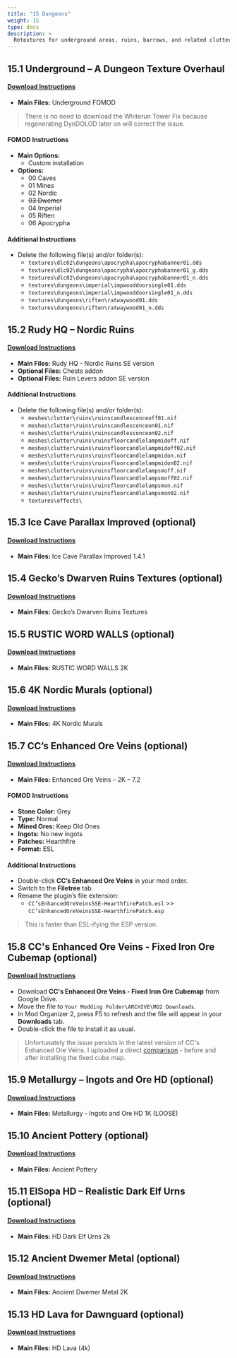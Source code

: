 ```yaml
---
title: "15 Dungeons"
weight: 15
type: docs
description: >
  Retextures for underground areas, ruins, barrows, and related clutter.
---
```


## 15.1 Underground – A Dungeon Texture Overhaul

#### [Download Instructions](https://www.nexusmods.com/skyrimspecialedition/mods/14365?tab=files)

* **Main Files:** Underground FOMOD

> There is no need to download the Whiterun Tower Fix because regenerating DynDOLOD later on will correct the issue.

#### FOMOD Instructions

* **Main Options:**
  * Custom installation
* **Options:**
  * 00 Caves
  * 01 Mines
  * 02 Nordic
  * ~~03 Dwemer~~
  * 04 Imperial
  * 05 Riften
  * 06 Apocrypha

#### Additional Instructions

- Delete the following file(s) and/or folder(s):
  - `textures\dlc02\dungeons\apocrypha\apocryphabanner01.dds`
  - `textures\dlc02\dungeons\apocrypha\apocryphabanner01_g.dds`
  - `textures\dlc02\dungeons\apocrypha\apocryphabanner01_n.dds`
  - `textures\dungeons\imperial\impwooddoorsingle01.dds`
  - `textures\dungeons\imperial\impwooddoorsingle01_n.dds`
  - `textures\dungeons\riften\ratwaywood01.dds`
  - `textures\dungeons\riften\ratwaywood01_n.dds`

## 15.2 Rudy HQ – Nordic Ruins

#### [Download Instructions](https://www.nexusmods.com/skyrimspecialedition/mods/19365?tab=files)

* **Main Files:** Rudy HQ - Nordic Ruins SE version
* **Optional Files:** Chests addon
* **Optional Files:** Ruin Levers addon SE version

#### Additional Instructions

- Delete the following file(s) and/or folder(s):
  - `meshes\clutter\ruins\ruinscandlesconceoff01.nif`
  - `meshes\clutter\ruins\ruinscandlesconceon01.nif`
  - `meshes\clutter\ruins\ruinscandlesconceon02.nif`
  - `meshes\clutter\ruins\ruinsfloorcandlelampmidoff.nif`
  - `meshes\clutter\ruins\ruinsfloorcandlelampmidoff02.nif`
  - `meshes\clutter\ruins\ruinsfloorcandlelampmidon.nif`
  - `meshes\clutter\ruins\ruinsfloorcandlelampmidon02.nif`
  - `meshes\clutter\ruins\ruinsfloorcandlelampsmoff.nif`
  - `meshes\clutter\ruins\ruinsfloorcandlelampsmoff02.nif`
  - `meshes\clutter\ruins\ruinsfloorcandlelampsmon.nif`
  - `meshes\clutter\ruins\ruinsfloorcandlelampsmon02.nif`
  - `textures\effects\`

## 15.3 Ice Cave Parallax Improved (optional)

#### [Download Instructions](https://www.nexusmods.com/skyrimspecialedition/mods/24987?tab=files)

* **Main Files:** Ice Cave Parallax Improved 1.4.1

## 15.4 Gecko’s Dwarven Ruins Textures (optional)

#### [Download Instructions](https://www.nexusmods.com/skyrimspecialedition/mods/10738?tab=files)

* **Main Files:** Gecko’s Dwarven Ruins Textures

## 15.5 RUSTIC WORD WALLS (optional)

#### [Download Instructions](https://www.nexusmods.com/skyrim/mods/68561?tab=files)

* **Main Files:** RUSTIC WORD WALLS 2K

## 15.6 4K Nordic Murals (optional)

#### [Download Instructions](https://www.nexusmods.com/skyrimspecialedition/mods/32379?tab=files)

* **Main Files:** 4K Nordic Murals

## 15.7 CC’s Enhanced Ore Veins (optional)

#### [Download Instructions](https://www.nexusmods.com/skyrimspecialedition/mods/1306?tab=files)

* **Main Files:** Enhanced Ore Veins – 2K – 7.2

#### FOMOD Instructions

* **Stone Color:** Grey
* **Type:** Normal
* **Mined Ores:** Keep Old Ones
* **Ingots:** No new ingots
* **Patches:** Hearthfire
* **Format:** ESL

#### Additional Instructions

* Double-click **CC’s Enhanced Ore Veins** in your mod order.
* Switch to the **Filetree** tab.
* Rename the plugin’s file extension:
  * `CC’sEnhancedOreVeinsSSE-HearthfirePatch.esl` >> `CC’sEnhancedOreVeinsSSE-HearthfirePatch.esp`

> This is faster than ESL-ifying the ESP version.

## 15.8 CC's Enhanced Ore Veins - Fixed Iron Ore Cubemap (optional)

#### [Download Instructions](https://drive.google.com/open?id=14VxEEE08WmlO4fjPzwuUH68K0pmAfYU8)

* Download **CC's Enhanced Ore Veins - Fixed Iron Ore Cubemap** from Google Drive.
* Move the file to `Your Modding Folder\ARCHIVE\MO2 Downloads`.
* In Mod Organizer 2, press F5 to refresh and the file will appear in your **Downloads** tab.
* Double-click the file to install it as usual.

> Unfortunately the issue persists in the latest version of CC's Enhanced Ore Veins. I uploaded a direct [comparison](https://imgsli.com/MTMyOTE) - before and after installing the fixed cube map.

## 15.9 Metallurgy – Ingots and Ore HD (optional)

#### [Download Instructions](https://www.nexusmods.com/skyrimspecialedition/mods/30738?tab=files)

* **Main Files:** Metallurgy - Ingots and Ore HD 1K (LOOSE)

## 15.10 Ancient Pottery (optional)

#### [Download Instructions](https://www.nexusmods.com/skyrimspecialedition/mods/24039?tab=files)

* **Main Files:** Ancient Pottery

## 15.11 ElSopa HD – Realistic Dark Elf Urns (optional)

#### [Download Instructions](https://www.nexusmods.com/skyrimspecialedition/mods/21717?tab=files) 

* **Main Files:** HD Dark Elf Urns 2k

## 15.12 Ancient Dwemer Metal (optional)

#### [Download Instructions](https://www.nexusmods.com/skyrim/mods/75610?tab=files)

* **Main Files:** Ancient Dwemer Metal 2K

## 15.13 HD Lava for Dawnguard (optional)

#### [Download Instructions](https://www.nexusmods.com/skyrimspecialedition/mods/7285?tab=files)

* **Main Files:** HD Lava (4k)